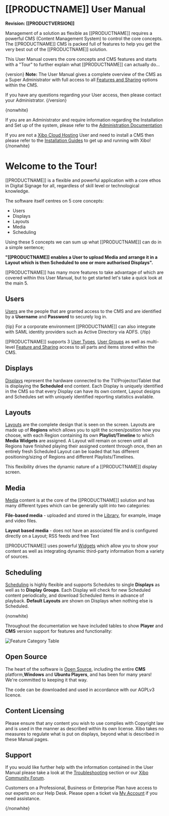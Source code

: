<!--toc=tour-->

# [[PRODUCTNAME]] User Manual

**Revision: [[PRODUCTVERSION]]**

Management of a solution as flexible as [[PRODUCTNAME]] requires a powerful CMS (Content Management System) to control the core concepts. The [[PRODUCTNAME]] CMS is packed full of features to help you get the very best out of the [[PRODUCTNAME]] solution.

This User Manual covers the core concepts and CMS features and starts with a "Tour" to further explain what [[PRODUCTNAME]] can actually do...

{version}
**Note:** The User Manual gives a complete overview of the CMS as a Super Administrator with full access to all [Features and Sharing](users_features_and_sharing.html) options within the CMS.

If you have any questions regarding your User access, then please contact your Administrator.
{/version}

{nonwhite}

If you are an Administrator and require information regarding the Installation and Set up of the system, please refer to the [Administration Documentation](/docs/setup)

If you are not a [Xibo Cloud Hosting](/hosting) User and need to install a CMS then please refer to the [Installation Guides](/docs/setup/cms-installation-guides) to get up and running with Xibo!
{/nonwhite}

# Welcome to the Tour!

[[PRODUCTNAME]] is a flexible and powerful application with a core ethos in Digital Signage for all, regardless of skill level or technological knowledge. 

The software itself centres on 5 core concepts:

- Users
- Displays
- Layouts
- Media
- Scheduling

Using these 5 concepts we can sum up what [[PRODUCTNAME]] can do in a simple sentence;

**"[[PRODUCTNAME]] enables a User to upload Media and arrange it in a Layout which is then Scheduled to one or more authorised Displays".**

[[PRODUCTNAME]] has many more features to take advantage of which are covered within this User Manual, but to get started let's take a quick look at the main 5.

## Users

[Users](users.html) are the people that are granted access to the CMS and are identified by a **Username** and **Password** to securely log in.

{tip}
For a corporate environment [[PRODUCTNAME]] can also integrate with SAML identity providers such as Active Directory via ADFS. 
{/tip}

[[PRODUCTNAME]] supports 3 [User Types](users_user_types.html), [User Groups](users_groups.html) as well as multi-level [Feature and Sharing](users_features_and_sharing.html) access to all parts and items stored within the CMS.

## Displays

[Displays](displays.html) represent the hardware connected to the TV/Projector/Tablet that is displaying the **Scheduled** end content. Each Display is uniquely identified in the CMS so that every Display can have its own content, Layout designs and Schedules set with uniquely identified reporting statistics available.

## Layouts

[Layouts](layouts.html) are the complete design that is seen on the screen. Layouts are made up of **Regions** which allows you to split the screen/position how you choose, with each Region containing its own **Playlist/Timeline** to which **Media Widgets** are assigned.  A Layout will remain on screen until all Regions have finished playing their assigned content through once, then an entirely fresh Scheduled Layout can be loaded that has different positioning/sizing of Regions and different Playlists/Timelines. 

This flexibility drives the dynamic nature of a [[PRODUCTNAME]] display screen.

## Media

[Media](media.html) content is at the core of the [[PRODUCTNAME]] solution and has many different types which can be generally split into two categories:

**File-based media** -  uploaded and stored in the [Library](media_library.html), for example, image and video files.

**Layout based media** - does not have an associated file and is configured directly on a Layout; RSS feeds and free Text

[[PRODUCTNAME]] uses powerful [Widgets](layouts_widgets.html) which allow you to show your content as well as integrating dynamic third-party information from a variety of sources.

## Scheduling

[Scheduling](scheduling.html) is highly flexible and supports Schedules to single **Displays** as well as to **Display Groups**. Each Display will check for new Scheduled content periodically, and download Scheduled Items in advance of playback. **Default Layouts** are shown on Displays when nothing else is Scheduled.

{nonwhite}

Throughout the documentation we have included tables to show **Player** and **CMS** version support for features and functionality:

![Feature Category Table](img/tour_feature_category_table.png)


## Open Source

The heart of the software is [Open Source](/open-source), including the entire **CMS** platform,**Windows** and **Ubuntu Players**, and has been for many years! We're committed to keeping it that way. 

The code can be downloaded and used in accordance with our AGPLv3 licence.

## Content Licensing

Please ensure that any content you wish to use complies with Copyright law and is used in the manner as described within its own license. Xibo takes no measures to regulate what is put on displays, beyond what is described in these Manual pages.

## Support

If you would like further help with the information contained in the User Manual please take a look at the [Troubleshooting](troubleshooting.html) section or our [Xibo Community Forum](https://community.xibo.org.uk/).

Customers on a Professional, Business or Enterprise Plan have access to our experts on our Help Desk. Please open a ticket via [My Account](https://xibosignage.com/my-account/tickets?open=true) if you need assistance.

{/nonwhite}

